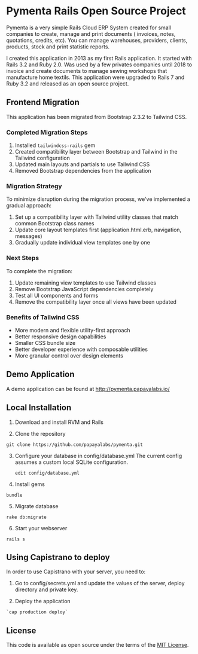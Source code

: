 Pymenta Rails Open Source Project
===========================================================

Pymenta is a very simple Rails Cloud ERP System created for small companies to create, manage and print documents ( invoices, notes, quotations, credits, etc). 
You can manage warehouses, providers, clients, products, stock and print statistic reports. 

I created this application in 2013 as my first Rails application. It started with Rails 3.2 and Ruby 2.0. Was used by a few privates companies until 2018 to invoice and create documents to manage sewing workshops that manufacture home textils. This application were upgraded to Rails 7 and Ruby 3.2 and released as an open source project.

## Frontend Migration

This application has been migrated from Bootstrap 2.3.2 to Tailwind CSS.

### Completed Migration Steps

1. Installed `tailwindcss-rails` gem
2. Created compatibility layer between Bootstrap and Tailwind in the Tailwind configuration
3. Updated main layouts and partials to use Tailwind CSS
4. Removed Bootstrap dependencies from the application

### Migration Strategy

To minimize disruption during the migration process, we've implemented a gradual approach:

1. Set up a compatibility layer with Tailwind utility classes that match common Bootstrap class names
2. Update core layout templates first (application.html.erb, navigation, messages)
3. Gradually update individual view templates one by one

### Next Steps

To complete the migration:

1. Update remaining view templates to use Tailwind classes
2. Remove Bootstrap JavaScript dependencies completely
3. Test all UI components and forms
4. Remove the compatibility layer once all views have been updated

### Benefits of Tailwind CSS

- More modern and flexible utility-first approach
- Better responsive design capabilities
- Smaller CSS bundle size
- Better developer experience with composable utilities
- More granular control over design elements

Demo Application
----------------

A demo application can be found at http://pymenta.papayalabs.io/

Local Installation
------------------

1. Download and install RVM and Rails

2. Clone the repository

  `git clone https://github.com/papayalabs/pymenta.git`

3. Configure your database in config/database.yml The current config assumes a custom local SQLite configuration.

   `edit config/database.yml`

4. Install gems

  `bundle`

5. Migrate database

  `rake db:migrate`

6. Start your webserver

  `rails s`

Using Capistrano to deploy
------------------

In order to use Capistrano with your server, you need to:

  1. Go to config/secrets.yml and update the values of the server, deploy directory and private key.

  2. Deploy the application

	`cap production deploy`

## License

This code is available as open source under the terms of the [MIT License](http://opensource.org/licenses/MIT).	



